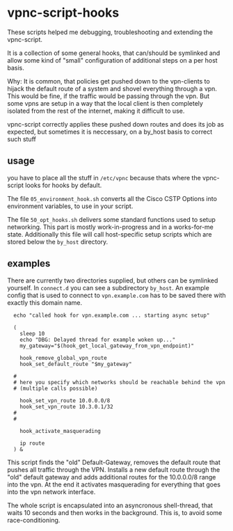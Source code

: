 # vpnc-script-hooks

These scripts helped me debugging, troubleshooting and extending the vpnc-script.

It is a collection of some general hooks, that can/should be symlinked and allow
some kind of "small" configuration of additional steps on a per host basis.


Why: It is common, that policies get pushed down to the vpn-clients to hijack the
default route of a system and shovel everything through a vpn.
This would be fine, if the traffic would be passing through the vpn. But some
vpns are setup in a way that the local client is then completely isolated from
the rest of the internet, making it difficult to use.

vpnc-script correctly applies these pushed down routes and does its job as expected,
but sometimes it is neccessary, on a by_host basis to correct such stuff

## usage

you have to place all the stuff in `/etc/vpnc` because thats where the vpnc-script looks for hooks by default.

The file `05_environment_hook.sh` converts all the Cisco CSTP Options into environment variables, to use in your script.

The file `50_opt_hooks.sh` delivers some standard functions used to setup networking.
This part is mostly work-in-progress and in a works-for-me state.
Additionally this file will call host-specific setup scripts which are stored below the `by_host` directory.

## examples

There are currently two directories supplied, but others can be symlinked yourself.
In `connect.d` you can see a subdirectory `by_host`. An example config that is used to connect to `vpn.example.com` has to be saved there with exactly this domain name.

```
  echo "called hook for vpn.example.com ... starting async setup"

  (
    sleep 10
    echo "DBG: Delayed thread for example woken up..."
    my_gateway="$(hook_get_local_gateway_from_vpn_endpoint)"

    hook_remove_global_vpn_route
    hook_set_default_route "$my_gateway"

  #
  # here you specify which networks should be reachable behind the vpn
  # (multiple calls possible)

    hook_set_vpn_route 10.0.0.0/8
    hook_set_vpn_route 10.3.0.1/32
  #
  #

    hook_activate_masquerading

    ip route
  ) &

```

This script finds the "old" Default-Gateway, removes the default route that pushes all traffic through the VPN. Installs a new default route through the "old" default gateway and adds additional routes for the 10.0.0.0/8 range into the vpn.
At the end it activates masquerading for everything that goes into the vpn network interface.

The whole script is encapsulated into an asyncronous shell-thread, that waits 10 seconds and then works in the background. This is, to avoid some race-conditioning.

